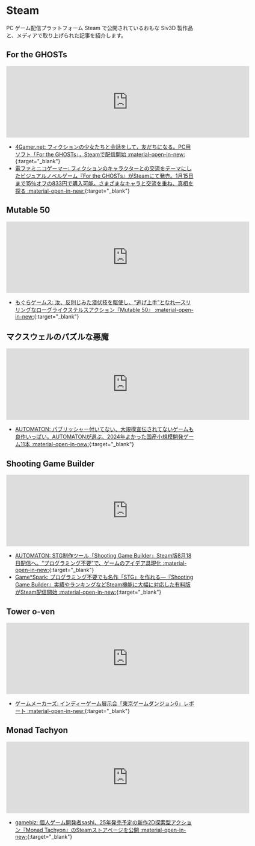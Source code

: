 # Steam
PC ゲーム配信プラットフォーム Steam で公開されているおもな Siv3D 製作品と、メディアで取り上げられた記事を紹介します。

## For the GHOSTs
<iframe src="https://store.steampowered.com/widget/2487390/" frameborder="0" width="646" height="190"></iframe>

- [4Gamer.net: フィクションの少女たちと会話をして，友だちになる。PC用ソフト「For the GHOSTs」，Steamで配信開始 :material-open-in-new:](https://www.4gamer.net/games/765/G076537/20240109010/){:target="_blank"}
- [電ファミニコゲーマー: フィクションのキャラクターとの交流をテーマにしたビジュアルノベルゲーム『For the GHOSTs』がSteamにて発売。1月15日まで15％オフの833円で購入可能。さまざまなキャラと交流を重ね、真相を探る :material-open-in-new:](https://news.denfaminicogamer.jp/news/2401092j){:target="_blank"}


## Mutable 50
<iframe src="https://store.steampowered.com/widget/3147480/" frameborder="0" width="646" height="190"></iframe>

- [もぐらゲームス: 汝、反則じみた潜伏技を駆使し、“逃げ上手”となれ―スリリングなローグライクステルスアクション『Mutable 50』 :material-open-in-new:](https://www.moguragames.com/mutable-50/){:target="_blank"}


## マクスウェルのパズルな悪魔
<iframe src="https://store.steampowered.com/widget/2770160/" frameborder="0" width="646" height="190"></iframe>

- [AUTOMATON: パブリッシャー付いてない、大規模宣伝されてないゲームも良作いっぱい。AUTOMATONが選ぶ、2024年よかった国産小規模開発ゲーム11本 :material-open-in-new:](https://automaton-media.com/articles/columnjp/20241229-323822/){:target="_blank"}


## Shooting Game Builder
<iframe src="https://store.steampowered.com/widget/2492380/" frameborder="0" width="646" height="190"></iframe>

- [AUTOMATON: STG制作ツール「Shooting Game Builder」Steam版8月18日配信へ。“プログラミング不要”で、ゲームのアイデア具現化 :material-open-in-new:](https://automaton-media.com/articles/newsjp/20230810-259185/){:target="_blank"}
- [Game*Spark: プログラミング不要でも名作「STG」を作れる―『Shooting Game Builder』実績やランキングなどSteam機能に大幅に対応した有料版がSteam配信開始 :material-open-in-new:](https://www.gamespark.jp/article/2023/08/18/133093.html){:target="_blank"}


## Tower o-ven
<iframe src="https://store.steampowered.com/widget/2943760/" frameborder="0" width="646" height="190"></iframe>

- [ゲームメーカーズ: インディーゲーム展示会「東京ゲームダンジョン6」レポート :material-open-in-new:](https://gamemakers.jp/article/2024_11_12_85140/#:~:text=%E3%80%8ETower%20o%2Dven%20Trailer%202%E3%80%8F){:target="_blank"}


## Monad Tachyon
<iframe src="https://store.steampowered.com/widget/3328960/" frameborder="0" width="646" height="190"></iframe>

- [gamebiz: 個人ゲーム開発者sashi、25年発売予定の新作2D探索型アクション『Monad Tachyon』のSteamストアページを公開 :material-open-in-new:](https://gamebiz.jp/news/396584){:target="_blank"}


